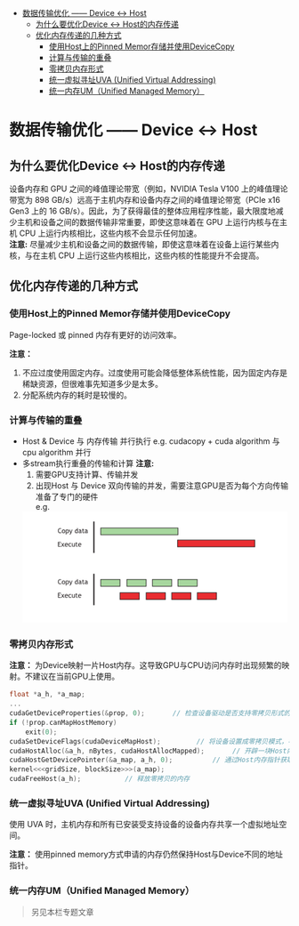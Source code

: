 - [数据传输优化 —— Device ↔ Host](#数据传输优化--device--host)
  - [为什么要优化Device ↔ Host的内存传递](#为什么要优化device--host的内存传递)
  - [优化内存传递的几种方式](#优化内存传递的几种方式)
    - [使用Host上的Pinned Memor存储并使用DeviceCopy](#使用host上的pinned-memor存储并使用devicecopy)
    - [计算与传输的重叠](#计算与传输的重叠)
    - [零拷贝内存形式](#零拷贝内存形式)
    - [统一虚拟寻址UVA  (Unified Virtual Addressing)](#统一虚拟寻址uva--unified-virtual-addressing)
    - [统一内存UM（Unified Managed Memory）](#统一内存umunified-managed-memory)


# 数据传输优化 —— Device ↔ Host

## 为什么要优化Device ↔ Host的内存传递

设备内存和 GPU 之间的峰值理论带宽（例如，NVIDIA Tesla V100 上的峰值理论带宽为 898 GB/s）远高于主机内存和设备内存之间的峰值理论带宽（PCIe x16 Gen3 上的 16 GB/s）。因此，为了获得最佳的整体应用程序性能，最大限度地减少主机和设备之间的数据传输非常重要，即使这意味着在 GPU 上运行内核与在主机 CPU 上运行内核相比，这些内核不会显示任何加速。   
**注意:** 尽量减少主机和设备之间的数据传输，即使这意味着在设备上运行某些内核，与在主机 CPU 上运行这些内核相比，这些内核的性能提升不会提高。

## 优化内存传递的几种方式

### 使用Host上的Pinned Memor存储并使用DeviceCopy

Page-locked 或 pinned 内存有更好的访问效率。

**注意：**

1. 不应过度使用固定内存。过度使用可能会降低整体系统性能，因为固定内存是稀缺资源，但很难事先知道多少是太多。
2. 分配系统内存的耗时是较慢的。

### 计算与传输的重叠

- Host & Device 与 内存传输 并行执行
  e.g.   cudacopy + cuda algorithm 与 cpu algorithm 并行
- 多stream执行重叠的传输和计算
  **注意:** 
  1. 需要GPU支持计算、传输并发
  2. 出现Host 与 Device 双向传输的并发，需要注意GPU是否为每个方向传输准备了专门的硬件   
   e.g.   
   <img src="https://raw.githubusercontent.com/Yuefeng95/Images/main/img/202201302257453.png" height="200px" />

### 零拷贝内存形式

**注意：** 为Device映射一片Host内存。这导致GPU与CPU访问内存时出现频繁的映射。不建议在当前GPU上使用。

```cpp
float *a_h, *a_map;
...
cudaGetDeviceProperties(&prop, 0);       // 检查设备驱动是否支持零拷贝形式的内存
if (!prop.canMapHostMemory)
    exit(0);
cudaSetDeviceFlags(cudaDeviceMapHost);         // 将设备设置成零拷贝模式，导致申请Host内存时可以同时申请一块Device内存做映射
cudaHostAlloc(&a_h, nBytes, cudaHostAllocMapped);       // 开辟一块Host内存，同时引用cudaHostAllocMapped启用零拷贝
cudaHostGetDevicePointer(&a_map, a_h, 0);          // 通过Host内存指针获取device内存指针
kernel<<<gridSize, blockSize>>>(a_map);
cudaFreeHost(a_h);           // 释放零拷贝的内存
```

### 统一虚拟寻址UVA  (Unified Virtual Addressing)

使用 UVA 时，主机内存和所有已安装受支持设备的设备内存共享一个虚拟地址空间。

**注意：** 使用pinned memory方式申请的内存仍然保持Host与Device不同的地址指针。

### 统一内存UM（Unified Managed Memory）

> 另见本栏专题文章
